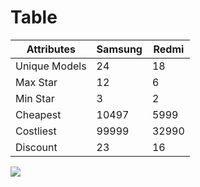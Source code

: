 # Table 

| Attributes | Samsung | Redmi |
| --- | --- | --- |
|Unique Models|24|18|
|Max Star|12|6|
|Min Star|3|2|
|Cheapest|10497|5999|
|Costliest|99999|32990|
|Discount|23|16|

![]('images/1.PNG')
